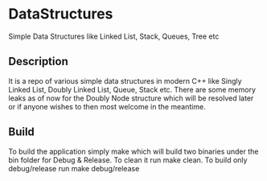 # DataStructures
 Simple Data Structures like Linked List, Stack, Queues, Tree etc
## Description
It is a repo of various simple data structures in modern C++ like
Singly Linked List, Doubly Linked List, Queue, Stack etc. There
are some memory leaks as of now for the Doubly Node structure which will
be resolved later or if anyone wishes to then most welcome in the
meantime.
## Build
To build the application simply make which will build two
binaries under the bin folder for Debug & Release. To clean it run
make clean. To build only debug/release run make debug/release
